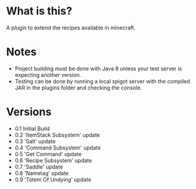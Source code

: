 # What is this?
A plugin to extend the recipes available in minecraft.

# Notes
- Project building must be done with Java 8 unless your test server is expecting another version.
- Testing can be done by running a local spigot server with the compiled JAR in the plugins folder and checking the console.

# Versions
-  0.1 Initial Build
-  0.2 'ItemStack Subsystem' update
-  0.3 'Salt' update
-  0.4 'Command Subsystem' update
-  0.5 'Get Command' update
-  0.6 'Recipe Subsystem' update
-  0.7 'Saddle' update
-  0.8 'Nametag' update
-  0.9 'Totem Of Undying' update